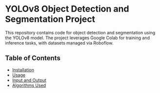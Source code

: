 # YOLOv8 Object Detection and Segmentation Project

This repository contains code for object detection and segmentation using the YOLOv8 model. The project leverages Google Colab for training and inference tasks, with datasets managed via Roboflow.

## Table of Contents
- [Installation](#installation)
- [Usage](#usage)
- [Input and Output](#input-and-output)
- [Algorithms Used](#algorithms-used)
